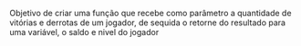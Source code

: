 Objetivo de criar uma função que recebe como parâmetro a quantidade de vitórias e derrotas de um jogador,
de sequida o retorne do resultado para uma variável, o saldo e nivel do jogador
